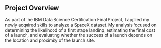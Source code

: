 ## Project Overview

As part of the IBM Data Science Certification Final Project, 
I applied my newly acquired skills to analyze a SpaceX dataset. 
My analysis focused on determining the likelihood of a first 
stage landing, estimating the final cost of a launch, and evaluating 
whether the success of a launch depends on the location and proximity 
of the launch site.
